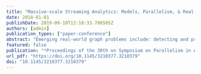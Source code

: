 ```yaml
---
title: "Massive-scale Streaming Analytics: Models, Parallelism, & Real-world Applications"
date: 2018-01-01
publishDate: 2019-09-10T12:18:33.786505Z
authors: [admin]
publication_types: ["paper-conference"]
abstract: "Emerging real-world graph problems include: detecting and preventing disease in human populations; revealing community structure in large social networks; and improving the resilience of the electric power grid. Unlike traditional applications in computational science and engineering, solving these social problems at scale often raises new challenges because of the sparsity and lack of locality in the data, the need for research on scalable algorithms and development of frameworks for solving these real-world problems on high performance computers, and for improved models that capture the noise and bias inherent in the torrential data streams. Highlighting this keynote talk, Bader will discuss the opportunities and challenges in massive data-intensive computing for applications in social sciences, physical sciences, and engineering. Focusing on parallel algorithm design and implementation, Bader formalizes a practical model for graph analysis on streaming data. In this model, a massive graph undergoes changes from an input stream of edge insertions and removals. The model supports concurrent updating of the graph while algorithms execute concurrently on the dynamic data structure. The talk introduces a concept of validity: an algorithm is valid if the output is correct for a graph consisting of the initial graph with some subset of concurrent changes. Practical examples of this model are given for valid implementations of breadth first search, connected components, PageRank, and triangle counting, all useful graph kernels in real-world applications. This is joint work with E. Jason Riedy and Chunxing Yin."
featured: false
publication: "*Proceedings of the 30th on Symposium on Parallelism in Algorithms and Architectures, SPAA 2018, Vienna, Austria, July 16-18, 2018*"
url_pdf: "https://doi.org/10.1145/3210377.3210379"
doi: "10.1145/3210377.3210379"
---
```


